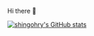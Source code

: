 Hi there 👋

[![shingohry's GitHub stats](https://github-readme-stats.vercel.app/api?username=shingohry)](https://github.com/anuraghazra/github-readme-stats)

<!--
**shingohry/shingohry** is a ✨ _special_ ✨ repository because its `README.md` (this file) appears on your GitHub profile.

Here are some ideas to get you started:

- 🔭 I’m currently working on ...
- 🌱 I’m currently learning ...
- 👯 I’m looking to collaborate on ...
- 🤔 I’m looking for help with ...
- 💬 Ask me about ...
- 📫 How to reach me: ...
- 😄 Pronouns: ...
- ⚡ Fun fact: ...
-->
